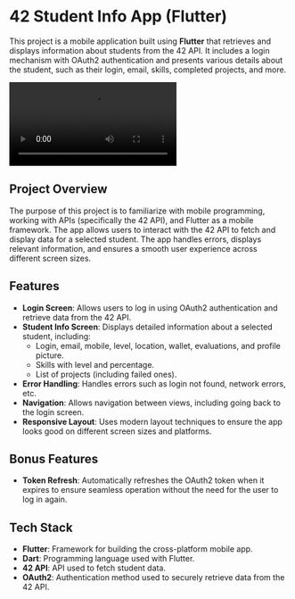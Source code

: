 # 42 Student Info App (Flutter)

This project is a mobile application built using **Flutter** that retrieves and displays information about students from the 42 API. It includes a login mechanism with OAuth2 authentication and presents various details about the student, such as their login, email, skills, completed projects, and more.

![Demo Video](https://github.com/jreverdy/swifty_companion/blob/main/readme_assets/video/swifty_companion.mp4)

## **Project Overview**

The purpose of this project is to familiarize with mobile programming, working with APIs (specifically the 42 API), and Flutter as a mobile framework. The app allows users to interact with the 42 API to fetch and display data for a selected student. The app handles errors, displays relevant information, and ensures a smooth user experience across different screen sizes.

## **Features**

- **Login Screen**: Allows users to log in using OAuth2 authentication and retrieve data from the 42 API.
- **Student Info Screen**: Displays detailed information about a selected student, including:
  - Login, email, mobile, level, location, wallet, evaluations, and profile picture.
  - Skills with level and percentage.
  - List of projects (including failed ones).
- **Error Handling**: Handles errors such as login not found, network errors, etc.
- **Navigation**: Allows navigation between views, including going back to the login screen.
- **Responsive Layout**: Uses modern layout techniques to ensure the app looks good on different screen sizes and platforms.

## **Bonus Features**

- **Token Refresh**: Automatically refreshes the OAuth2 token when it expires to ensure seamless operation without the need for the user to log in again.

## **Tech Stack**

- **Flutter**: Framework for building the cross-platform mobile app.
- **Dart**: Programming language used with Flutter.
- **42 API**: API used to fetch student data.
- **OAuth2**: Authentication method used to securely retrieve data from the 42 API.

##
